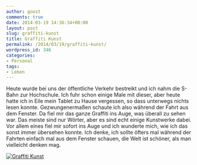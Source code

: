 ```yaml
---
author: goost
comments: true
date: 2014-03-19 14:36:34+00:00
layout: post
slug: graffiti-kunst
title: Graffiti Kunst
permalink: /2014/03/19/graffiti-kunst/
wordpress_id: 346
categories:
- Personal
tags:
- Leben
---
```


Heute wurde bei uns der öffentliche Verkehr bestreikt und ich nahm die S-Bahn zur Hochschule. Ich fuhr schon einige Male mit dieser, aber heute hatte ich in Eile mein Tablet zu Hause vergessen, so dass unterwegs nichts lesen konnte. Gezwungenermaßen schaute ich also während der Fahrt aus dem Fenster. Da fiel mir das ganze Graffiti ins Auge, was überall zu sehen war. Das meiste sind nur Wörter, aber es sind echt einige Kunstwerke dabei. Vor allem eines fiel mir sofort ins Auge und ich wunderte mich, wie ich das sonst immer übersehen konnte. Ich denke, ich sollte öfters mal während der Fahrten einfach mal aus dem Fenster schauen, die Welt ist schöner, als man vielleicht denken mag.

[![Graffiti Kunst](http://www.pgunited.de/wp-content/uploads/2014/03/graffiti_kunst.jpg)](http://www.pgunited.de/wp-content/uploads/2014/03/graffiti_kunst.jpg)
